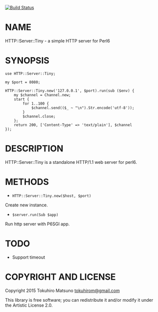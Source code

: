 [![Build Status](https://travis-ci.org/tokuhirom/p6-HTTP-Server-Tiny.svg?branch=master)](https://travis-ci.org/tokuhirom/p6-HTTP-Server-Tiny)

NAME
====

HTTP::Server::Tiny - a simple HTTP server for Perl6

SYNOPSIS
========

    use HTTP::Server::Tiny;

    my $port = 8080;

    HTTP::Server::Tiny.new('127.0.0.1', $port).run(sub ($env) {
        my $channel = Channel.new;
        start {
            for 1..100 {
                $channel.send(($_ ~ "\n").Str.encode('utf-8'));
            }
            $channel.close;
        };
        return 200, ['Content-Type' => 'text/plain'], $channel
    });

DESCRIPTION
===========

HTTP::Server::Tiny is a standalone HTTP/1.1 web server for perl6.

METHODS
=======

  * `HTTP::Server::Tiny.new($host, $port)`

Create new instance.

  * `$server.run(Sub $app)`

Run http server with P6SGI app.

TODO
====

  * Support timeout

COPYRIGHT AND LICENSE
=====================

Copyright 2015 Tokuhiro Matsuno <tokuhirom@gmail.com>

This library is free software; you can redistribute it and/or modify it under the Artistic License 2.0.
